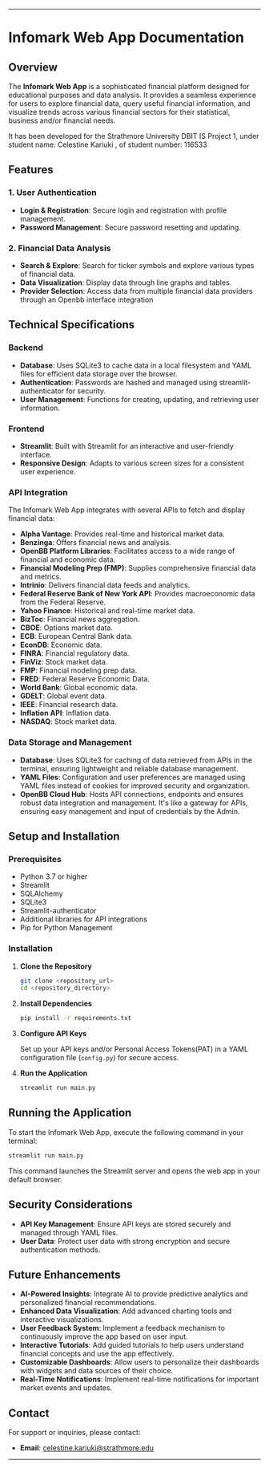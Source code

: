 
---

# Infomark Web App Documentation

## Overview

The **Infomark Web App** is a sophisticated financial platform designed for educational purposes and data analysis. It provides a seamless experience for users to explore financial data, query useful financial information, and visualize trends across various financial sectors for their statistical, business and/or financial needs.

It has been developed for the Strathmore University DBIT IS Project 1, under student name: Celestine Kariuki , of student number: 116533

## Features

### 1. User Authentication

- **Login & Registration**: Secure login and registration with profile management.
- **Password Management**: Secure password resetting and updating.

### 2. Financial Data Analysis

- **Search & Explore**: Search for ticker symbols and explore various types of financial data.
- **Data Visualization**: Display data through line graphs and tables.
- **Provider Selection**: Access data from multiple financial data providers through an Openbb interface integration

## Technical Specifications

### Backend

- **Database**: Uses SQLite3 to cache data in a local filesystem and YAML files for efficient data storage over the browser.
- **Authentication**: Passwords are hashed and managed using streamlit-authenticator for security.
- **User Management**: Functions for creating, updating, and retrieving user information.

### Frontend

- **Streamlit**: Built with Streamlit for an interactive and user-friendly interface.
- **Responsive Design**: Adapts to various screen sizes for a consistent user experience.

### API Integration

The Infomark Web App integrates with several APIs to fetch and display financial data:

- **Alpha Vantage**: Provides real-time and historical market data.
- **Benzinga**: Offers financial news and analysis.
- **OpenBB Platform Libraries**: Facilitates access to a wide range of financial and economic data.
- **Financial Modeling Prep (FMP)**: Supplies comprehensive financial data and metrics.
- **Intrinio**: Delivers financial data feeds and analytics.
- **Federal Reserve Bank of New York API**: Provides macroeconomic data from the Federal Reserve.
- **Yahoo Finance**: Historical and real-time market data.
- **BizToc**: Financial news aggregation.
- **CBOE**: Options market data.
- **ECB**: European Central Bank data.
- **EconDB**: Economic data.
- **FINRA**: Financial regulatory data.
- **FinViz**: Stock market data.
- **FMP**: Financial modeling prep data.
- **FRED**: Federal Reserve Economic Data.
- **World Bank**: Global economic data.
- **GDELT**: Global event data.
- **IEEE**: Financial research data.
- **Inflation API**: Inflation data.
- **NASDAQ**: Stock market data.

### Data Storage and Management

- **Database**: Uses SQLite3 for caching of data retrieved from APIs in the terminal, ensuring lightweight and reliable database management.
- **YAML Files**: Configuration and user preferences are managed using YAML files instead of cookies for improved security and organization.
- **OpenBB Cloud Hub**: Hosts API connections, endpoints and ensures robust data integration and management. It's like a gateway for APIs, ensuring easy management and input of credentials by the Admin.

## Setup and Installation

### Prerequisites

- Python 3.7 or higher
- Streamlit
- SQLAlchemy
- SQLite3
- Streamlit-authenticator
- Additional libraries for API integrations
- Pip for Python Management

### Installation

1. **Clone the Repository**

   ```bash
   git clone <repository_url>
   cd <repository_directory>
   ```

2. **Install Dependencies**

   ```bash
   pip install -r requirements.txt
   ```

3. **Configure API Keys**

   Set up your API keys and/or Personal Access Tokens(PAT) in a YAML configuration file (`config.py`) for secure access.

4. **Run the Application**

   ```bash
   streamlit run main.py
   ```

## Running the Application

To start the Infomark Web App, execute the following command in your terminal:

```bash
streamlit run main.py
```

This command launches the Streamlit server and opens the web app in your default browser.

## Security Considerations

- **API Key Management**: Ensure API keys are stored securely and managed through YAML files.
- **User Data**: Protect user data with strong encryption and secure authentication methods.

## Future Enhancements

- **AI-Powered Insights**: Integrate AI to provide predictive analytics and personalized financial recommendations.
- **Enhanced Data Visualization**: Add advanced charting tools and interactive visualizations.
- **User Feedback System**: Implement a feedback mechanism to continuously improve the app based on user input.
- **Interactive Tutorials**: Add guided tutorials to help users understand financial concepts and use the app effectively.
- **Customizable Dashboards**: Allow users to personalize their dashboards with widgets and data sources of their choice.
- **Real-Time Notifications**: Implement real-time notifications for important market events and updates.

## Contact

For support or inquiries, please contact:

- **Email**: celestine.kariuki@strathmore.edu

---
